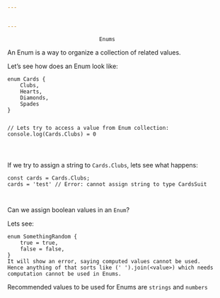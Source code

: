 ```yaml
---


---
```


<pre><code>								Enums
</code></pre>
<p>An Enum is a way to organize a collection of related values.</p>
<p>Let’s see how does an Enum look like:</p>
<pre><code>enum Cards {
	Clubs,
	Hearts,
	Diamonds,
	Spades
}

// Lets try to access a value from Enum collection:
console.log(Cards.Clubs) = 0

</code></pre>
<p>If we try to assign a string to <code>Cards.Clubs</code>, lets see what happens:</p>
<pre><code>const cards = Cards.Clubs;
cards = 'test' // Error: cannot assign string to type CardsSuit

</code></pre>
<p>Can we assign boolean values in an <code>Enum</code>?</p>
<p>Lets see:</p>
<pre><code>enum SomethingRandom {
	true = true,
	false = false,
}
It will show an error, saying computed values cannot be used.
Hence anything of that sorts like (' ').join(&lt;value&gt;) which needs
computation cannot be used in Enums.
</code></pre>
<p>Recommended values to be used for Enums are <code>strings</code> and <code>numbers</code></p>

